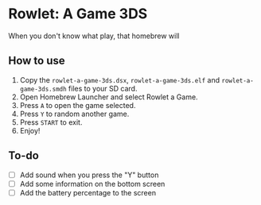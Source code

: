 # Rowlet: A Game 3DS

When you don't know what play, that homebrew will 

## How to use

1. Copy the `rowlet-a-game-3ds.dsx`, `rowlet-a-game-3ds.elf` and `rowlet-a-game-3ds.smdh` files to your SD card.
2. Open Homebrew Launcher and select Rowlet a Game.
5. Press `A` to open the game selected.
3. Press `Y` to random another game.
4. Press `START` to exit.
6. Enjoy!

## To-do

- [ ] Add sound when you press the "Y" button
- [ ] Add some information on the bottom screen
- [ ] Add the battery percentage to the screen
